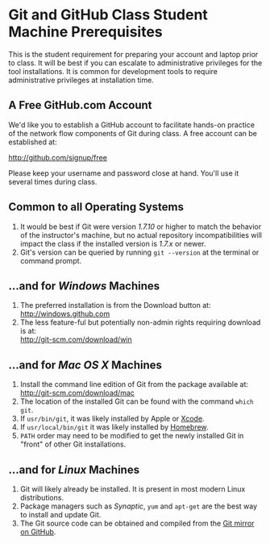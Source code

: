 Git and GitHub Class Student Machine Prerequisites
============================================
This is the student requirement for preparing your account and laptop prior to class.  It will be best if you can escalate to administrative privileges for the tool installations. It is common for development tools to require administrative privileges at installation time.

A Free GitHub.com Account
----------------------------------------------------------
We'd like you to establish a GitHub account to facilitate hands-on practice of the network flow components of Git during class.  A free account can be established at:

<http://github.com/signup/free>

Please keep your username and password close at hand. You'll use it several times during class.

Common to all Operating Systems
----------------------------------------------------------
1. It would be best if Git were version _1.7.10_ or higher to match the behavior of the instructor's machine, but no actual repository incompatibilities will impact the class if the installed version is _1.7.x_ or newer.
2. Git's version can be queried by running `git --version` at the terminal or command prompt.

…and for _Windows_ Machines
----------------------------------------------------------
1. The preferred installation is from the Download button at:  
  <http://windows.github.com>
2. The less feature-ful but potentially non-admin rights requiring download is at:  
  <http://git-scm.com/download/win>

...and for _Mac OS X_ Machines
----------------------------------------------------------
1. Install the command line edition of Git from the package available at:  
  <http://git-scm.com/download/mac>
2. The location of the installed Git can be found with the command `which git`.
3. If `usr/bin/git`, it was likely installed by Apple or [Xcode](https://developer.apple.com/xcode/).
4. If `usr/local/bin/git` it was likely installed by [Homebrew](http://mxcl.github.com/homebrew/).
5. `PATH` order may need to be modified to get the newly installed Git in "front" of other Git installations.

…and for _Linux_ Machines
----------------------------------------------------------
1. Git will likely already be installed. It is present in most modern Linux distributions.
2. Package managers such as _Synaptic_, `yum` and `apt-get` are the best way to install and update Git.
3. The Git source code can be obtained and compiled from the [Git mirror on GitHub](https://github.com/git/git).
